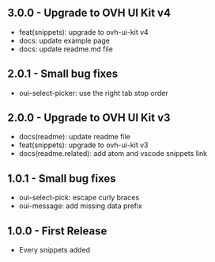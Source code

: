 ## 3.0.0 - Upgrade to OVH UI Kit v4
* feat(snippets): upgrade to ovh-ui-kit v4
* docs: update example page
* docs: update readme.md file

## 2.0.1 - Small bug fixes
* oui-select-picker: use the right tab stop order

## 2.0.0 - Upgrade to OVH UI Kit v3
* docs(readme): update readme file
* feat(snippets): upgrade to ovh-ui-kit v3
* docs(readme.related): add atom and vscode snippets link

## 1.0.1 - Small bug fixes
* oui-select-pick: escape curly braces
* oui-message: add missing data prefix

## 1.0.0 - First Release
* Every snippets added
